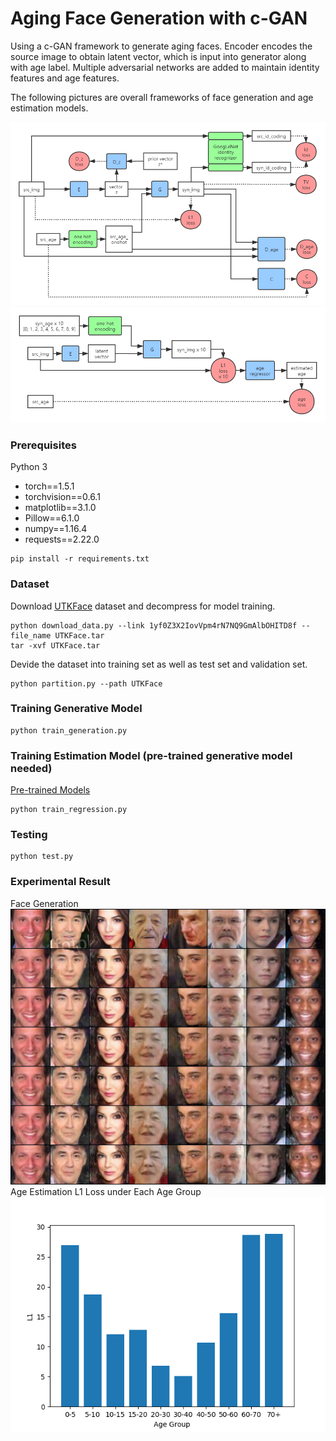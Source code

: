 # Aging Face Generation with c-GAN
  
Using a c-GAN framework to generate aging faces. Encoder encodes the source image to obtain latent vector, which is input into generator along with age label. Multiple adversarial networks are added to maintain identity features and age features.  
  
The following pictures are overall frameworks of face generation and age estimation models.  
  
![](readme_pics/gframe.png)
![](readme_pics/rframe.png)
  
### Prerequisites
Python 3  
  
- torch==1.5.1
- torchvision==0.6.1
- matplotlib==3.1.0
- Pillow==6.1.0
- numpy==1.16.4
- requests==2.22.0
```
pip install -r requirements.txt
```

### Dataset
Download [UTKFace](https://drive.google.com/file/d/1yf0Z3X2IovVpm4rN7NQ9GmAlbOHITD8f/view?usp=sharing) dataset and decompress for model training.
```
python download_data.py --link 1yf0Z3X2IovVpm4rN7NQ9GmAlbOHITD8f --file_name UTKFace.tar
tar -xvf UTKFace.tar
```

Devide the dataset into training set as well as test set and validation set.
```
python partition.py --path UTKFace
```

### Training Generative Model
```
python train_generation.py
```

### Training Estimation Model (pre-trained generative model needed)
[Pre-trained Models](https://drive.google.com/drive/folders/1A4E_wBcAri4cuZN4Xy0BPpq2YTeLUpR7)
```
python train_regression.py
```

### Testing
```
python test.py
```
  
### Experimental Result
Face Generation
![](readme_pics/C_49.jpg)
Age Estimation L1 Loss under Each Age Group
![](readme_pics/gl1.png)



